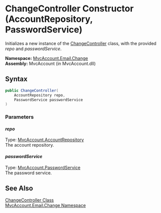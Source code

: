 ChangeController Constructor (AccountRepository, PasswordService)
=================================================================
Initializes a new instance of the [ChangeController][1] class, with the provided *repo* and *passwordService*.

**Namespace:** [MvcAccount.Email.Change][2]  
**Assembly:** MvcAccount (in MvcAccount.dll)

Syntax
------

```csharp
public ChangeController(
	AccountRepository repo,
	PasswordService passwordService
)
```

### Parameters

#### *repo*
Type: [MvcAccount.AccountRepository][3]  
The account repository.

#### *passwordService*
Type: [MvcAccount.PasswordService][4]  
The password service.


See Also
--------
[ChangeController Class][1]  
[MvcAccount.Email.Change Namespace][2]  

[1]: README.md
[2]: ../README.md
[3]: ../../MvcAccount/AccountRepository/README.md
[4]: ../../MvcAccount/PasswordService/README.md